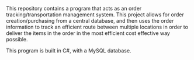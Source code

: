This repository contains a program that acts as an order tracking/transportation management system.  This project allows for order creation/purchasing from a central database, and then uses the order information to track an efficient route between multiple locations in order to deliver the items in the order in the most efficient cost effective way possible.

This program is built in C#, with a MySQL database.
